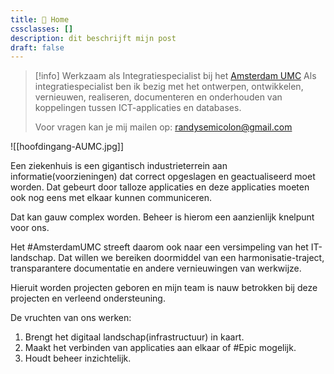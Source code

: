 ```yaml
---
title: 🏡 Home
cssclasses: []
description: dit beschrijft mijn post
draft: false
---
```

> [!info] Werkzaam als Integratiespecialist bij het [Amsterdam UMC](https://amsterdamumc.org/nl/organisatie/missie-visie-en-strategie.htm)
> Als integratiespecialist ben ik bezig met het ontwerpen, ontwikkelen, vernieuwen, realiseren, documenteren en onderhouden van koppelingen tussen ICT-applicaties en databases.
> 
> Voor vragen kan je mij mailen op: randysemicolon@gmail.com

![[hoofdingang-AUMC.jpg]]

Een ziekenhuis is een gigantisch industrieterrein aan informatie(voorzieningen) dat correct opgeslagen en geactualiseerd moet worden. Dat gebeurt door talloze applicaties en deze applicaties moeten ook nog eens met elkaar kunnen communiceren. 

Dat kan gauw complex worden. Beheer is hierom een aanzienlijk knelpunt voor ons.

Het #AmsterdamUMC streeft daarom ook naar een versimpeling van het IT-landschap. Dat willen we bereiken doormiddel van een harmonisatie-traject, transparantere documentatie en andere vernieuwingen van werkwijze.

Hieruit worden projecten geboren en mijn team is nauw betrokken bij deze projecten en verleend ondersteuning.

De vruchten van ons werken:
1. Brengt het digitaal landschap(infrastructuur) in kaart.
2. Maakt het verbinden van applicaties aan elkaar of #Epic mogelijk.
3. Houdt beheer inzichtelijk.
